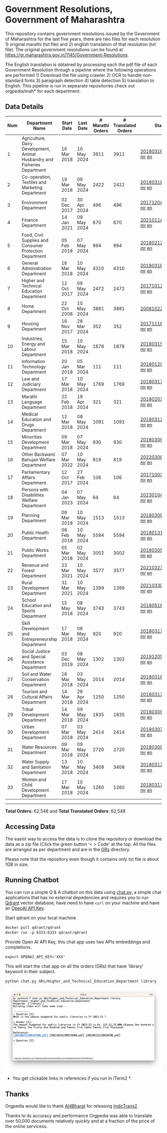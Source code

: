 # Government Resolutions, Government of Maharashtra

This repository contains government resolutions issued by the Government of Maharashtra for the last five years, there are two files for each resolution 1) original marathi (txt file) and 2) english translation of that resolution (txt file). The original government resolutions can be found at https://gr.maharashtra.gov.in/1145/Government-Resolutions.

The English translation is obtained by processing each the pdf file of each Government Resolution through a pipeline where the following operations are performed 1) Download the file using crawler 2) OCR to handle non-standard fonts 3) paragraph detection 4) table  detection 5) translation to English. This pipeline is run in sepearate repositories check out orgpedia/mah* for each department.


## Data Details

| Num | Department Name | Start Date | Last Date | # Marathi Orders | # Translated Orders | Starting Order | Last Order |
| --- | --------------- | ---------- | --------- | ---------------- | ------------------- | -------------- | ---------- |
| 1 | Agriculture, Dairy Development, Animal Husbandry and Fisheries Department | 16 Mar 2018 | 10 May 2024 | 3911 | 3911 | [201803161624182101.pdf](https://gr.maharashtra.gov.in/Site/Upload/Government%20Resolutions/English/201803161624182101.pdf) [mr](GRs/Agriculture,_Dairy_Development,_Animal_Husbandry_and_Fisheries_Department/201803161624182101.pdf.mr.txt) [en](GRs/Agriculture,_Dairy_Development,_Animal_Husbandry_and_Fisheries_Department/201803161624182101.pdf.en.txt) | [202405101133287801.pdf](https://gr.maharashtra.gov.in/Site/Upload/Government%20Resolutions/English/202405101133287801.pdf) [mr](GRs/Agriculture,_Dairy_Development,_Animal_Husbandry_and_Fisheries_Department/202405101133287801.pdf.mr.txt) [en](GRs/Agriculture,_Dairy_Development,_Animal_Husbandry_and_Fisheries_Department/202405101133287801.pdf.en.txt) |
| 2 | Co-operation, Textiles and Marketing Department | 19 Mar 2018 | 09 May 2024 | 2422 | 2422 | [201803191257576702.pdf](https://gr.maharashtra.gov.in/Site/Upload/Government%20Resolutions/English/201803191257576702.pdf) [mr](GRs/Co-operation,_Textiles_and_Marketing_Department/201803191257576702.pdf.mr.txt) [en](GRs/Co-operation,_Textiles_and_Marketing_Department/201803191257576702.pdf.en.txt) | [202405091400401302.pdf](https://gr.maharashtra.gov.in/Site/Upload/Government%20Resolutions/English/202405091400401302.pdf) [mr](GRs/Co-operation,_Textiles_and_Marketing_Department/202405091400401302.pdf.mr.txt) [en](GRs/Co-operation,_Textiles_and_Marketing_Department/202405091400401302.pdf.en.txt) |
| 3 | Environment Department | 02 Dec 2017 | 30 Apr 2024 | 496 | 496 | [201712041147216904.pdf](https://gr.maharashtra.gov.in/Site/Upload/Government%20Resolutions/English/201712041147216904.pdf) [mr](GRs/Environment_Department/201712041147216904.pdf.mr.txt) [en](GRs/Environment_Department/201712041147216904.pdf.en.txt) | [202404301506039004.pdf](https://gr.maharashtra.gov.in/Site/Upload/Government%20Resolutions/English/202404301506039004.pdf) [mr](GRs/Environment_Department/202404301506039004.pdf.mr.txt) [en](GRs/Environment_Department/202404301506039004.pdf.en.txt) |
| 4 | Finance Department | 14 Jan 2021 | 09 May 2024 | 670 | 670 | [202101141237329905.pdf](https://gr.maharashtra.gov.in/Site/Upload/Government%20Resolutions/English/202101141237329905.pdf) [mr](GRs/Finance_Department/202101141237329905.pdf.mr.txt) [en](GRs/Finance_Department/202101141237329905.pdf.en.txt) | [202405091218301505.pdf](https://gr.maharashtra.gov.in/Site/Upload/Government%20Resolutions/English/202405091218301505.pdf) [mr](GRs/Finance_Department/202405091218301505.pdf.mr.txt) [en](GRs/Finance_Department/202405091218301505.pdf.en.txt) |
| 5 | Food, Civil Supplies and Consumer Protection Department | 05 Feb 2018 | 07 May 2024 | 994 | 994 | [201802121244545806.pdf](https://gr.maharashtra.gov.in/Site/Upload/Government%20Resolutions/English/201802121244545806.pdf) [mr](GRs/Food,_Civil_Supplies_and_Consumer_Protection_Department/201802121244545806.pdf.mr.txt) [en](GRs/Food,_Civil_Supplies_and_Consumer_Protection_Department/201802121244545806.pdf.en.txt) | [202405081258516006.pdf](https://gr.maharashtra.gov.in/Site/Upload/Government%20Resolutions/English/202405081258516006.pdf) [mr](GRs/Food,_Civil_Supplies_and_Consumer_Protection_Department/202405081258516006.pdf.mr.txt) [en](GRs/Food,_Civil_Supplies_and_Consumer_Protection_Department/202405081258516006.pdf.en.txt) |
| 6 | General Administration Department | 16 Mar 2018 | 10 May 2024 | 4310 | 4310 | [201803161224022707.pdf](https://gr.maharashtra.gov.in/Site/Upload/Government%20Resolutions/English/201803161224022707.pdf) [mr](GRs/General_Administration_Department/201803161224022707.pdf.mr.txt) [en](GRs/General_Administration_Department/201803161224022707.pdf.en.txt) | [202405101645452507.pdf](https://gr.maharashtra.gov.in/Site/Upload/Government%20Resolutions/English/202405101645452507.pdf) [mr](GRs/General_Administration_Department/202405101645452507.pdf.mr.txt) [en](GRs/General_Administration_Department/202405101645452507.pdf.en.txt) |
| 7 | Higher and Technical Education Department | 12 Oct 2017 | 09 May 2024 | 2472 | 2472 | [201710121514029708.pdf](https://gr.maharashtra.gov.in/Site/Upload/Government%20Resolutions/English/201710121514029708.pdf) [mr](GRs/Higher_and_Technical_Education_Department/201710121514029708.pdf.mr.txt) [en](GRs/Higher_and_Technical_Education_Department/201710121514029708.pdf.en.txt) | [202405091651500908.pdf](https://gr.maharashtra.gov.in/Site/Upload/Government%20Resolutions/English/202405091651500908.pdf) [mr](GRs/Higher_and_Technical_Education_Department/202405091651500908.pdf.mr.txt) [en](GRs/Higher_and_Technical_Education_Department/202405091651500908.pdf.en.txt) |
| 8 | Home Department | 22 Oct 2008 | 10 May 2024 | 3881 | 3881 | [20081022.pdf](https://gr.maharashtra.gov.in/Site/Upload/Government%20Resolutions/English/20081022.pdf) [mr](GRs/Home_Department/20081022.pdf.mr.txt) [en](GRs/Home_Department/20081022.pdf.en.txt) | [202405101735343029.pdf](https://gr.maharashtra.gov.in/Site/Upload/Government%20Resolutions/English/202405101735343029.pdf) [mr](GRs/Home_Department/202405101735343029.pdf.mr.txt) [en](GRs/Home_Department/202405101735343029.pdf.en.txt) |
| 9 | Housing Department | 16 Nov 2017 | 28 Mar 2024 | 352 | 352 | [201711161447076609.pdf](https://gr.maharashtra.gov.in/Site/Upload/Government%20Resolutions/English/201711161447076609.pdf) [mr](GRs/Housing_Department/201711161447076609.pdf.mr.txt) [en](GRs/Housing_Department/201711161447076609.pdf.en.txt) | [202403281255554909.pdf](https://gr.maharashtra.gov.in/Site/Upload/Government%20Resolutions/English/202403281255554909.pdf) [mr](GRs/Housing_Department/202403281255554909.pdf.mr.txt) [en](GRs/Housing_Department/202403281255554909.pdf.en.txt) |
| 10 | Industries, Energy and Labour Department | 15 Mar 2018 | 10 May 2024 | 1878 | 1878 | [201803151204055010.pdf](https://gr.maharashtra.gov.in/Site/Upload/Government%20Resolutions/English/201803151204055010.pdf) [mr](GRs/Industries,_Energy_and_Labour_Department/201803151204055010.pdf.mr.txt) [en](GRs/Industries,_Energy_and_Labour_Department/201803151204055010.pdf.en.txt) | [202405101206343010.pdf](https://gr.maharashtra.gov.in/Site/Upload/Government%20Resolutions/English/202405101206343010.pdf) [mr](GRs/Industries,_Energy_and_Labour_Department/202405101206343010.pdf.mr.txt) [en](GRs/Industries,_Energy_and_Labour_Department/202405101206343010.pdf.en.txt) |
| 11 | Information Technology Department | 20 Jan 2018 | 05 Mar 2024 | 111 | 111 | [201801201843024511.pdf](https://gr.maharashtra.gov.in/Site/Upload/Government%20Resolutions/English/201801201843024511.pdf) [mr](GRs/Information_Technology_Department/201801201843024511.pdf.mr.txt) [en](GRs/Information_Technology_Department/201801201843024511.pdf.en.txt) | [202403051249430211.pdf](https://gr.maharashtra.gov.in/Site/Upload/Government%20Resolutions/English/202403051249430211.pdf) [mr](GRs/Information_Technology_Department/202403051249430211.pdf.mr.txt) [en](GRs/Information_Technology_Department/202403051249430211.pdf.en.txt) |
| 12 | Law and Judiciary Department | 17 Mar 2018 | 10 May 2024 | 1769 | 1769 | [201803171129290212.pdf](https://gr.maharashtra.gov.in/Site/Upload/Government%20Resolutions/English/201803171129290212.pdf) [mr](GRs/Law_and_Judiciary_Department/201803171129290212.pdf.mr.txt) [en](GRs/Law_and_Judiciary_Department/201803171129290212.pdf.en.txt) | [202405101658402812.pdf](https://gr.maharashtra.gov.in/Site/Upload/Government%20Resolutions/English/202405101658402812...pdf) [mr](GRs/Law_and_Judiciary_Department/202405101658402812.pdf.mr.txt) [en](GRs/Law_and_Judiciary_Department/202405101658402812.pdf.en.txt) |
| 13 | Marathi Language Department | 22 Feb 2018 | 19 Apr 2024 | 321 | 321 | [201802031549154233.pdf](https://gr.maharashtra.gov.in/Site/Upload/Government%20Resolutions/English/201802031549154233.pdf) [mr](GRs/Marathi_Language_Department/201802031549154233.pdf.mr.txt) [en](GRs/Marathi_Language_Department/201802031549154233.pdf.en.txt) | [202404191657323233.pdf](https://gr.maharashtra.gov.in/Site/Upload/Government%20Resolutions/English/202404191657323233.pdf) [mr](GRs/Marathi_Language_Department/202404191657323233.pdf.mr.txt) [en](GRs/Marathi_Language_Department/202404191657323233.pdf.en.txt) |
| 14 | Medical Education and Drugs Department | 12 Mar 2018 | 08 May 2024 | 1091 | 1091 | [201803121137094813.pdf](https://gr.maharashtra.gov.in/Site/Upload/Government%20Resolutions/English/201803121137094813.pdf) [mr](GRs/Medical_Education_and_Drugs_Department/201803121137094813.pdf.mr.txt) [en](GRs/Medical_Education_and_Drugs_Department/201803121137094813.pdf.en.txt) | [202405081814082713.pdf](https://gr.maharashtra.gov.in/Site/Upload/Government%20Resolutions/English/202405081814082713.pdf) [mr](GRs/Medical_Education_and_Drugs_Department/202405081814082713.pdf.mr.txt) [en](GRs/Medical_Education_and_Drugs_Department/202405081814082713.pdf.en.txt) |
| 15 | Minorities Development Department | 09 Mar 2018 | 07 May 2024 | 930 | 930 | [201803091218355314.pdf](https://gr.maharashtra.gov.in/Site/Upload/Government%20Resolutions/English/201803091218355314.pdf) [mr](GRs/Minorities_Development_Department/201803091218355314.pdf.mr.txt) [en](GRs/Minorities_Development_Department/201803091218355314.pdf.en.txt) | [202405071648487814.pdf](https://gr.maharashtra.gov.in/Site/Upload/Government%20Resolutions/English/202405071648487814.pdf) [mr](GRs/Minorities_Development_Department/202405071648487814.pdf.mr.txt) [en](GRs/Minorities_Development_Department/202405071648487814.pdf.en.txt) |
| 16 | Other Backward Bahujan Welfare Department | 07 Mar 2022 | 10 May 2024 | 819 | 819 | [202203081752439334.pdf](https://gr.maharashtra.gov.in/Site/Upload/Government%20Resolutions/English/202203081752439334.pdf) [mr](GRs/Other_Backward_Bahujan_Welfare_Department/202203081752439334.pdf.mr.txt) [en](GRs/Other_Backward_Bahujan_Welfare_Department/202203081752439334.pdf.en.txt) | [202405101707494434.pdf](https://gr.maharashtra.gov.in/Site/Upload/Government%20Resolutions/English/202405101707494434.pdf) [mr](GRs/Other_Backward_Bahujan_Welfare_Department/202405101707494434.pdf.mr.txt) [en](GRs/Other_Backward_Bahujan_Welfare_Department/202405101707494434.pdf.en.txt) |
| 17 | Parliamentary Affairs Department | 12 Oct 2017 | 27 Feb 2024 | 106 | 106 | [201710031642378615.pdf](https://gr.maharashtra.gov.in/Site/Upload/Government%20Resolutions/English/201710031642378615.pdf) [mr](GRs/Parliamentary_Affairs_Department/201710031642378615.pdf.mr.txt) [en](GRs/Parliamentary_Affairs_Department/201710031642378615.pdf.en.txt) | [202402271500283915.pdf](https://gr.maharashtra.gov.in/Site/Upload/Government%20Resolutions/English/202402271500283915.pdf) [mr](GRs/Parliamentary_Affairs_Department/202402271500283915.pdf.mr.txt) [en](GRs/Parliamentary_Affairs_Department/202402271500283915.pdf.en.txt) |
| 18 | Persons with Disabilities Welfare Department | 04 Jan 2023 | 07 May 2024 | 64 | 64 | [202301041906309635.pdf](https://gr.maharashtra.gov.in/Site/Upload/Government%20Resolutions/English/202301041906309635.pdf) [mr](GRs/Persons_with_Disabilities_Welfare_Department/202301041906309635.pdf.mr.txt) [en](GRs/Persons_with_Disabilities_Welfare_Department/202301041906309635.pdf.en.txt) | [202405071203223435.pdf](https://gr.maharashtra.gov.in/Site/Upload/Government%20Resolutions/English/202405071203223435.pdf) [mr](GRs/Persons_with_Disabilities_Welfare_Department/202405071203223435.pdf.mr.txt) [en](GRs/Persons_with_Disabilities_Welfare_Department/202405071203223435.pdf.en.txt) |
| 19 | Planning Department | 09 Mar 2018 | 10 May 2024 | 1513 | 1513 | [201803091441032716.pdf](https://gr.maharashtra.gov.in/Site/Upload/Government%20Resolutions/English/201803091441032716.pdf) [mr](GRs/Planning_Department/201803091441032716.pdf.mr.txt) [en](GRs/Planning_Department/201803091441032716.pdf.en.txt) | [202405101653073116.pdf](https://gr.maharashtra.gov.in/Site/Upload/Government%20Resolutions/English/202405101653073116.pdf) [mr](GRs/Planning_Department/202405101653073116.pdf.mr.txt) [en](GRs/Planning_Department/202405101653073116.pdf.en.txt) |
| 20 | Public Health Department | 08 Feb 2018 | 10 May 2024 | 5594 | 5594 | [201801311722275417.pdf](https://gr.maharashtra.gov.in/Site/Upload/Government%20Resolutions/English/201801311722275417.pdf) [mr](GRs/Public_Health_Department/201801311722275417.pdf.mr.txt) [en](GRs/Public_Health_Department/201801311722275417.pdf.en.txt) | [202405061736244717.pdf](https://gr.maharashtra.gov.in/Site/Upload/Government%20Resolutions/English/202405061736244717.pdf) [mr](GRs/Public_Health_Department/202405061736244717.pdf.mr.txt) [en](GRs/Public_Health_Department/202405061736244717.pdf.en.txt) |
| 21 | Public Works Department | 05 Mar 2018 | 02 May 2024 | 3002 | 3002 | [201803051515468118.pdf](https://gr.maharashtra.gov.in/Site/Upload/Government%20Resolutions/English/201803051515468118.pdf) [mr](GRs/Public_Works_Department/201803051515468118.pdf.mr.txt) [en](GRs/Public_Works_Department/201803051515468118.pdf.en.txt) | [202405021656569618.pdf](https://gr.maharashtra.gov.in/Site/Upload/Government%20Resolutions/English/202405021656569618.pdf) [mr](GRs/Public_Works_Department/202405021656569618.pdf.mr.txt) [en](GRs/Public_Works_Department/202405021656569618.pdf.en.txt) |
| 22 | Revenue and Forest Department | 23 Mar 2021 | 10 May 2024 | 3577 | 3577 | [202103231328393119.pdf](https://gr.maharashtra.gov.in/Site/Upload/Government%20Resolutions/English/202103231328393119.pdf) [mr](GRs/Revenue_and_Forest_Department/202103231328393119.pdf.mr.txt) [en](GRs/Revenue_and_Forest_Department/202103231328393119.pdf.en.txt) | [202405101153504119.pdf](https://gr.maharashtra.gov.in/Site/Upload/Government%20Resolutions/English/202405101153504119.pdf) [mr](GRs/Revenue_and_Forest_Department/202405101153504119.pdf.mr.txt) [en](GRs/Revenue_and_Forest_Department/202405101153504119.pdf.en.txt) |
| 23 | Rural Development Department | 31 Mar 2021 | 10 May 2024 | 1399 | 1399 | [202103301021181120.pdf](https://gr.maharashtra.gov.in/Site/Upload/Government%20Resolutions/English/202103301021181120.pdf) [mr](GRs/Rural_Development_Department/202103301021181120.pdf.mr.txt) [en](GRs/Rural_Development_Department/202103301021181120.pdf.en.txt) | [202405101218256120.pdf](https://gr.maharashtra.gov.in/Site/Upload/Government%20Resolutions/English/202405101218256120.pdf) [mr](GRs/Rural_Development_Department/202405101218256120.pdf.mr.txt) [en](GRs/Rural_Development_Department/202405101218256120.pdf.en.txt) |
| 24 | School Education and Sports Department | 15 May 2018 | 08 May 2024 | 3743 | 3743 | [201805161114241221.pdf](https://gr.maharashtra.gov.in/Site/Upload/Government%20Resolutions/English/201805161114241221.pdf) [mr](GRs/School_Education_and_Sports_Department/201805161114241221.pdf.mr.txt) [en](GRs/School_Education_and_Sports_Department/201805161114241221.pdf.en.txt) | [202405091231500721.pdf](https://gr.maharashtra.gov.in/Site/Upload/Government%20Resolutions/English/202405091231500721.pdf) [mr](GRs/School_Education_and_Sports_Department/202405091231500721.pdf.mr.txt) [en](GRs/School_Education_and_Sports_Department/202405091231500721.pdf.en.txt) |
| 25 | Skill Development and Entrepreneurship Department | 17 Mar 2018 | 06 May 2024 | 920 | 920 | [201803171322099003.pdf](https://gr.maharashtra.gov.in/Site/Upload/Government%20Resolutions/English/201803171322099003.pdf) [mr](GRs/Skill_Development_and_Entrepreneurship_Department/201803171322099003.pdf.mr.txt) [en](GRs/Skill_Development_and_Entrepreneurship_Department/201803171322099003.pdf.en.txt) | [202405061448215803.pdf](https://gr.maharashtra.gov.in/Site/Upload/Government%20Resolutions/English/202405061448215803.pdf) [mr](GRs/Skill_Development_and_Entrepreneurship_Department/202405061448215803.pdf.mr.txt) [en](GRs/Skill_Development_and_Entrepreneurship_Department/202405061448215803.pdf.en.txt) |
| 26 | Social Justice and Special Assistance Department | 03 Dec 2019 | 08 May 2024 | 1302 | 1302 | [201912051107011622.pdf](https://gr.maharashtra.gov.in/Site/Upload/Government%20Resolutions/English/201912051107011622.pdf) [mr](GRs/Social_Justice_and_Special_Assistance_Department/201912051107011622.pdf.mr.txt) [en](GRs/Social_Justice_and_Special_Assistance_Department/201912051107011622.pdf.en.txt) | [202405081441240722.pdf](https://gr.maharashtra.gov.in/Site/Upload/Government%20Resolutions/English/202405081441240722.pdf) [mr](GRs/Social_Justice_and_Special_Assistance_Department/202405081441240722.pdf.mr.txt) [en](GRs/Social_Justice_and_Special_Assistance_Department/202405081441240722.pdf.en.txt) |
| 27 | Soil and Water Conservation Department | 16 Mar 2018 | 03 May 2024 | 2014 | 2014 | [201803161247582426.pdf](https://gr.maharashtra.gov.in/Site/Upload/Government%20Resolutions/English/201803161247582426.pdf) [mr](GRs/Soil_and_Water_Conservation_Department/201803161247582426.pdf.mr.txt) [en](GRs/Soil_and_Water_Conservation_Department/201803161247582426.pdf.en.txt) | [202405031151132026.pdf](https://gr.maharashtra.gov.in/Site/Upload/Government%20Resolutions/English/202405031151132026.pdf) [mr](GRs/Soil_and_Water_Conservation_Department/202405031151132026.pdf.mr.txt) [en](GRs/Soil_and_Water_Conservation_Department/202405031151132026.pdf.en.txt) |
| 28 | Tourism and Cultural Affairs Department | 14 Mar 2018 | 26 Apr 2024 | 1250 | 1250 | [201803131542054523.pdf](https://gr.maharashtra.gov.in/Site/Upload/Government%20Resolutions/English/201803131542054523.pdf) [mr](GRs/Tourism_and_Cultural_Affairs_Department/201803131542054523.pdf.mr.txt) [en](GRs/Tourism_and_Cultural_Affairs_Department/201803131542054523.pdf.en.txt) | [202404261151377023.pdf](https://gr.maharashtra.gov.in/Site/Upload/Government%20Resolutions/English/202404261151377023.pdf) [mr](GRs/Tourism_and_Cultural_Affairs_Department/202404261151377023.pdf.mr.txt) [en](GRs/Tourism_and_Cultural_Affairs_Department/202404261151377023.pdf.en.txt) |
| 29 | Tribal Development Department | 14 Mar 2018 | 09 May 2024 | 1835 | 1835 | [201803091105184924.pdf](https://gr.maharashtra.gov.in/Site/Upload/Government%20Resolutions/English/201803091105184924.pdf) [mr](GRs/Tribal_Development_Department/201803091105184924.pdf.mr.txt) [en](GRs/Tribal_Development_Department/201803091105184924.pdf.en.txt) | [202405091128069924.pdf](https://gr.maharashtra.gov.in/Site/Upload/Government%20Resolutions/English/202405091128069924.pdf) [mr](GRs/Tribal_Development_Department/202405091128069924.pdf.mr.txt) [en](GRs/Tribal_Development_Department/202405091128069924.pdf.en.txt) |
| 30 | Urban Development Department | 07 Mar 2018 | 03 May 2024 | 2414 | 2414 | [201803071203178325.pdf](https://gr.maharashtra.gov.in/Site/Upload/Government%20Resolutions/English/201803071203178325.pdf) [mr](GRs/Urban_Development_Department/201803071203178325.pdf.mr.txt) [en](GRs/Urban_Development_Department/201803071203178325.pdf.en.txt) | [202405031446065925.pdf](https://gr.maharashtra.gov.in/Site/Upload/Government%20Resolutions/English/202405031446065925.pdf) [mr](GRs/Urban_Development_Department/202405031446065925.pdf.mr.txt) [en](GRs/Urban_Development_Department/202405031446065925.pdf.en.txt) |
| 31 | Water Resources Department | 09 Mar 2018 | 09 May 2024 | 2720 | 2720 | [201803091034435527.pdf](https://gr.maharashtra.gov.in/Site/Upload/Government%20Resolutions/English/201803091034435527.pdf) [mr](GRs/Water_Resources_Department/201803091034435527.pdf.mr.txt) [en](GRs/Water_Resources_Department/201803091034435527.pdf.en.txt) | [202405091636400927.pdf](https://gr.maharashtra.gov.in/Site/Upload/Government%20Resolutions/English/202405091636400927.pdf) [mr](GRs/Water_Resources_Department/202405091636400927.pdf.mr.txt) [en](GRs/Water_Resources_Department/202405091636400927.pdf.en.txt) |
| 32 | Water Supply and Sanitation Department | 13 Mar 2018 | 10 May 2024 | 3408 | 3408 | [201803121414108428.pdf](https://gr.maharashtra.gov.in/Site/Upload/Government%20Resolutions/English/201803121414108428.pdf) [mr](GRs/Water_Supply_and_Sanitation_Department/201803121414108428.pdf.mr.txt) [en](GRs/Water_Supply_and_Sanitation_Department/201803121414108428.pdf.en.txt) | [202405101139152628.pdf](https://gr.maharashtra.gov.in/Site/Upload/Government%20Resolutions/English/202405101139152628.pdf) [mr](GRs/Water_Supply_and_Sanitation_Department/202405101139152628.pdf.mr.txt) [en](GRs/Water_Supply_and_Sanitation_Department/202405101139152628.pdf.en.txt) |
| 33 | Women and Child Development Department | 17 Mar 2018 | 10 May 2024 | 1260 | 1260 | [201803171539444330.pdf](https://gr.maharashtra.gov.in/Site/Upload/Government%20Resolutions/English/201803171539444330.pdf) [mr](GRs/Women_and_Child_Development_Department/201803171539444330.pdf.mr.txt) [en](GRs/Women_and_Child_Development_Department/201803171539444330.pdf.en.txt) | [202405101201192430.pdf](https://gr.maharashtra.gov.in/Site/Upload/Government%20Resolutions/English/202405101201192430.pdf) [mr](GRs/Women_and_Child_Development_Department/202405101201192430.pdf.mr.txt) [en](GRs/Women_and_Child_Development_Department/202405101201192430.pdf.en.txt) |
----------------------------------------------------------------------------------------------------

**Total Orders**: 62,548 and **Total Translated Orders**: 62,548
## Accessing Data

The easist way to access the data is to clone the repository or download the data as a zip file (Click the green button '< > Code' at the top. All the files are arranged as per department and are in the [GRs](GRs) directory.

Please note that the repository even though it contains only txt file is about 1GB in size.

## Running Chatbot

You can run a simple Q & A chatbot on this data using [chat.py](chat.py), a simple chat applications that has no external depedencies and requires you to run [Qdrant](https://qdrant.tech/) vector database, have need to have `curl` on your machine and have an [OpenAI API Key](https://help.openai.com/en/articles/4936850-where-do-i-find-my-secret-api-key).

Start qdrant on your local machine
```shell
docker pull qdrant/qdrant
docker run -p 6333:6333 qdrant/qdrant
```

Provide Open AI API Key, this chat app uses two APIs embeddings and completions.
```shell
export OPENAI_API_KEY='XXX'
```

This will start the chat app on all the orders (GRs) that have 'library' keyword in their subject.

```shell
python chat.py GRs/Higher_and_Technical_Education_Department library
```

![screenshot of running chat.py](screenshot.png)

* You get clickable links in references if you run in iTerm2 *.

## Thanks

Orgpedia would like to thank [AI4Bharat](https://ai4bharat.iitm.ac.in/) for releasing [IndicTrans2](https://github.com/AI4Bharat/IndicTrans2).

Thanks to its accuracy and performance Orgpedia was able to translate over 50,000 documents relatively quickly and at a fraction of the price of the online servicess.











